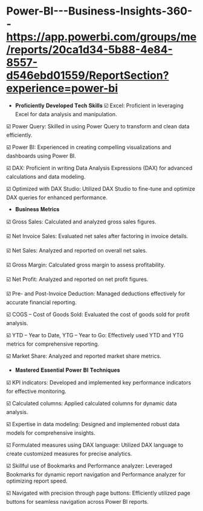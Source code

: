 # Power-BI---Business-Insights-360-- https://app.powerbi.com/groups/me/reports/20ca1d34-5b88-4e84-8557-d546ebd01559/ReportSection?experience=power-bi

* 𝐏𝐫𝐨𝐟𝐢𝐜𝐢𝐞𝐧𝐭𝐥𝐲 𝐃𝐞𝐯𝐞𝐥𝐨𝐩𝐞𝐝 𝐓𝐞𝐜𝐡 𝐒𝐤𝐢𝐥𝐥𝐬 
☑️ Excel: Proficient in leveraging Excel for data analysis and manipulation.

☑️ Power Query: Skilled in using Power Query to transform and clean data efficiently.

☑️ Power BI: Experienced in creating compelling visualizations and dashboards using Power BI.

☑️ DAX: Proficient in writing Data Analysis Expressions (DAX) for advanced calculations and data modeling.

☑️ Optimized with DAX Studio: Utilized DAX Studio to fine-tune and optimize DAX queries for enhanced performance.

* 𝐁𝐮𝐬𝐢𝐧𝐞𝐬𝐬 𝐌𝐞𝐭𝐫𝐢𝐜𝐬

☑️ Gross Sales: Calculated and analyzed gross sales figures.

☑️ Net Invoice Sales: Evaluated net sales after factoring in invoice details.

☑️ Net Sales: Analyzed and reported on overall net sales.

☑️ Gross Margin: Calculated gross margin to assess profitability.

☑️ Net Profit: Analyzed and reported on net profit figures.

☑️ Pre- and Post-Invoice Deduction: Managed deductions effectively for accurate financial reporting.

☑️ COGS – Cost of Goods Sold: Evaluated the cost of goods sold for profit analysis.

☑️ YTD – Year to Date, YTG – Year to Go: Effectively used YTD and YTG metrics for comprehensive reporting.

☑️ Market Share: Analyzed and reported market share metrics.

* 𝐌𝐚𝐬𝐭𝐞𝐫𝐞𝐝 𝐄𝐬𝐬𝐞𝐧𝐭𝐢𝐚𝐥 𝐏𝐨𝐰𝐞𝐫 𝐁𝐈 𝐓𝐞𝐜𝐡𝐧𝐢𝐪𝐮𝐞𝐬

☑️ KPI indicators: Developed and implemented key performance indicators for effective monitoring.

☑️ Calculated columns: Applied calculated columns for dynamic data analysis.

☑️ Expertise in data modeling: Designed and implemented robust data models for comprehensive insights.

☑️ Formulated measures using DAX language: Utilized DAX language to create customized measures for precise analytics.

☑️ Skillful use of Bookmarks and Performance analyzer: Leveraged Bookmarks for dynamic report navigation and Performance analyzer for optimizing report speed.

☑️ Navigated with precision through page buttons: Efficiently utilized page buttons for seamless navigation across Power BI reports.
